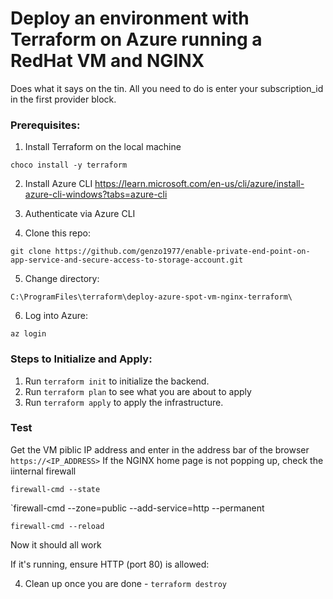 # Deploy an environment with Terraform on Azure running a RedHat VM and NGINX
Does what it says on the tin. All you need to do is enter your subscription_id in the first provider block.

### Prerequisites:
1. Install Terraform on the local machine

`choco install -y terraform`

2. Install Azure CLI
https://learn.microsoft.com/en-us/cli/azure/install-azure-cli-windows?tabs=azure-cli

3. Authenticate via Azure CLI

4. Clone this repo:

`git clone https://github.com/genzo1977/enable-private-end-point-on-app-service-and-secure-access-to-storage-account.git`

5. Change directory:

`C:\ProgramFiles\terraform\deploy-azure-spot-vm-nginx-terraform\`

6. Log into Azure:

`az login`

### Steps to Initialize and Apply:
1. Run `terraform init` to initialize the backend.
2. Run `terraform plan` to see what you are about to apply
3. Run `terraform apply` to apply the infrastructure.

### Test
Get the VM piblic IP address and enter in the address bar of the browser `https://<IP_ADDRESS>`
If the NGINX home page is not popping up, check the iinternal firewall

`firewall-cmd --state`

`firewall-cmd --zone=public --add-service=http --permanent

`firewall-cmd --reload`

Now it should all work

If it's running, ensure HTTP (port 80) is allowed:

4. Clean up once you are done - `terraform destroy`



